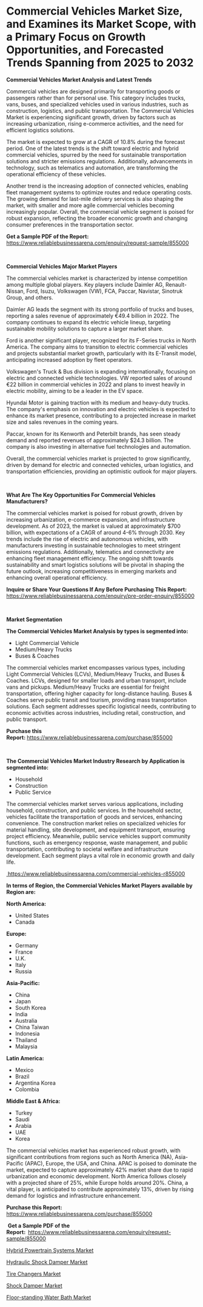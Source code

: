 <p><h1>Commercial Vehicles Market Size, and Examines its Market Scope, with a Primary Focus on Growth Opportunities, and Forecasted Trends Spanning from 2025 to 2032</h1></p><p><strong>Commercial Vehicles Market Analysis and Latest Trends</strong></p>
<p><p>Commercial vehicles are designed primarily for transporting goods or passengers rather than for personal use. This category includes trucks, vans, buses, and specialized vehicles used in various industries, such as construction, logistics, and public transportation. The Commercial Vehicles Market is experiencing significant growth, driven by factors such as increasing urbanization, rising e-commerce activities, and the need for efficient logistics solutions.</p><p>The market is expected to grow at a CAGR of 10.8% during the forecast period. One of the latest trends is the shift toward electric and hybrid commercial vehicles, spurred by the need for sustainable transportation solutions and stricter emissions regulations. Additionally, advancements in technology, such as telematics and automation, are transforming the operational efficiency of these vehicles.</p><p>Another trend is the increasing adoption of connected vehicles, enabling fleet management systems to optimize routes and reduce operating costs. The growing demand for last-mile delivery services is also shaping the market, with smaller and more agile commercial vehicles becoming increasingly popular. Overall, the commercial vehicle segment is poised for robust expansion, reflecting the broader economic growth and changing consumer preferences in the transportation sector.</p></p>
<p><strong>Get a Sample PDF of the Report:&nbsp;</strong> <a href="https://www.reliablebusinessarena.com/enquiry/request-sample/855000?utm_campaign=2563&utm_medium=2&utm_source=Github&utm_content=ia&utm_term=30032025&utm_id=commercial-vehicles">https://www.reliablebusinessarena.com/enquiry/request-sample/855000</a></p>
<p>&nbsp;</p>
<p><strong>Commercial Vehicles Major Market Players</strong></p>
<p><p>The commercial vehicles market is characterized by intense competition among multiple global players. Key players include Daimler AG, Renault-Nissan, Ford, Isuzu, Volkswagen (VW), FCA, Paccar, Navistar, Sinotruk Group, and others. </p><p>Daimler AG leads the segment with its strong portfolio of trucks and buses, reporting a sales revenue of approximately €49.4 billion in 2022. The company continues to expand its electric vehicle lineup, targeting sustainable mobility solutions to capture a larger market share.</p><p>Ford is another significant player, recognized for its F-Series trucks in North America. The company aims to transition to electric commercial vehicles and projects substantial market growth, particularly with its E-Transit model, anticipating increased adoption by fleet operators.</p><p>Volkswagen's Truck & Bus division is expanding internationally, focusing on electric and connected vehicle technologies. VW reported sales of around €22 billion in commercial vehicles in 2022 and plans to invest heavily in electric mobility, aiming to be a leader in the EV space.</p><p>Hyundai Motor is gaining traction with its medium and heavy-duty trucks. The company's emphasis on innovation and electric vehicles is expected to enhance its market presence, contributing to a projected increase in market size and sales revenues in the coming years.</p><p>Paccar, known for its Kenworth and Peterbilt brands, has seen steady demand and reported revenues of approximately $24.3 billion. The company is also investing in alternative fuel technologies and automation.</p><p>Overall, the commercial vehicles market is projected to grow significantly, driven by demand for electric and connected vehicles, urban logistics, and transportation efficiencies, providing an optimistic outlook for major players.</p></p>
<p>&nbsp;</p>
<p><strong>What Are The Key Opportunities For Commercial Vehicles Manufacturers?</strong></p>
<p><p>The commercial vehicles market is poised for robust growth, driven by increasing urbanization, e-commerce expansion, and infrastructure development. As of 2023, the market is valued at approximately $700 billion, with expectations of a CAGR of around 4-6% through 2030. Key trends include the rise of electric and autonomous vehicles, with manufacturers investing in sustainable technologies to meet stringent emissions regulations. Additionally, telematics and connectivity are enhancing fleet management efficiency. The ongoing shift towards sustainability and smart logistics solutions will be pivotal in shaping the future outlook, increasing competitiveness in emerging markets and enhancing overall operational efficiency.</p></p>
<p><strong>Inquire or Share Your Questions If Any Before Purchasing This Report:</strong> <a href="https://www.reliablebusinessarena.com/enquiry/pre-order-enquiry/855000?utm_campaign=2563&utm_medium=2&utm_source=Github&utm_content=ia&utm_term=30032025&utm_id=commercial-vehicles">https://www.reliablebusinessarena.com/enquiry/pre-order-enquiry/855000</a></p>
<p>&nbsp;</p>
<p><strong>Market Segmentation</strong></p>
<p><strong>The Commercial Vehicles Market Analysis by types is segmented into:</strong></p>
<p><ul><li>Light Commercial Vehicle</li><li>Medium/Heavy Trucks</li><li>Buses & Coaches</li></ul></p>
<p><p>The commercial vehicles market encompasses various types, including Light Commercial Vehicles (LCVs), Medium/Heavy Trucks, and Buses & Coaches. LCVs, designed for smaller loads and urban transport, include vans and pickups. Medium/Heavy Trucks are essential for freight transportation, offering higher capacity for long-distance hauling. Buses & Coaches serve public transit and tourism, providing mass transportation solutions. Each segment addresses specific logistical needs, contributing to economic activities across industries, including retail, construction, and public transport.</p></p>
<p><strong>Purchase this Report:&nbsp;</strong><a href="https://www.reliablebusinessarena.com/purchase/855000?utm_campaign=2563&utm_medium=2&utm_source=Github&utm_content=ia&utm_term=30032025&utm_id=commercial-vehicles">https://www.reliablebusinessarena.com/purchase/855000</a></p>
<p>&nbsp;</p>
<p><strong>The Commercial Vehicles Market Industry Research by Application is segmented into:</strong></p>
<p><ul><li>Household</li><li>Construction</li><li>Public Service</li></ul></p>
<p><p>The commercial vehicles market serves various applications, including household, construction, and public services. In the household sector, vehicles facilitate the transportation of goods and services, enhancing convenience. The construction market relies on specialized vehicles for material handling, site development, and equipment transport, ensuring project efficiency. Meanwhile, public service vehicles support community functions, such as emergency response, waste management, and public transportation, contributing to societal welfare and infrastructure development. Each segment plays a vital role in economic growth and daily life.</p></p>
<p><a href="https://www.reliablebusinessarena.com/commercial-vehicles-r855000?utm_campaign=2563&utm_medium=2&utm_source=Github&utm_content=ia&utm_term=30032025&utm_id=commercial-vehicles">&nbsp;https://www.reliablebusinessarena.com/commercial-vehicles-r855000</a></p>
<p><strong>In terms of Region, the Commercial Vehicles Market Players available by Region are:</strong></p>
<p>
    <p> <strong> North America: </strong>
        <ul>
            <li>United States</li>
            <li>Canada</li>
        </ul>
        </p> 
    <p> <strong> Europe: </strong>
        <ul>
            <li>Germany</li>
            <li>France</li>
            <li>U.K.</li>
            <li>Italy</li>
            <li>Russia</li>
        </ul>
        </p> 
    <p> <strong> Asia-Pacific: </strong>
        <ul>
            <li>China</li>
            <li>Japan</li>
            <li>South Korea</li>
            <li>India</li>
            <li>Australia</li>
            <li>China Taiwan</li>
            <li>Indonesia</li>
            <li>Thailand</li>
            <li>Malaysia</li>
        </ul>
        </p> 
    <p> <strong> Latin America: </strong>
        <ul>
            <li>Mexico</li>
            <li>Brazil</li>
            <li>Argentina Korea</li>
            <li>Colombia</li>
        </ul>
        </p> 
    <p> <strong> Middle East & Africa: </strong>
        <ul>
            <li>Turkey</li>
            <li>Saudi</li>
            <li>Arabia</li>
            <li>UAE</li>
            <li>Korea</li>
        </ul>
    </p>
    </p>
<p><p>The commercial vehicles market has experienced robust growth, with significant contributions from regions such as North America (NA), Asia-Pacific (APAC), Europe, the USA, and China. APAC is poised to dominate the market, expected to capture approximately 42% market share due to rapid urbanization and economic development. North America follows closely with a projected share of 25%, while Europe holds around 20%. China, a vital player, is anticipated to contribute approximately 13%, driven by rising demand for logistics and infrastructure enhancement.</p></p>
<p><strong>Purchase this Report: </strong><a href="https://www.reliablebusinessarena.com/purchase/855000?utm_campaign=2563&utm_medium=2&utm_source=Github&utm_content=ia&utm_term=30032025&utm_id=commercial-vehicles">https://www.reliablebusinessarena.com/purchase/855000</a></p>
<p>&nbsp;<strong>Get a Sample PDF of the Report:&nbsp;&nbsp;</strong><a href="https://www.reliablebusinessarena.com/enquiry/request-sample/855000?utm_campaign=2563&utm_medium=2&utm_source=Github&utm_content=ia&utm_term=30032025&utm_id=commercial-vehicles">https://www.reliablebusinessarena.com/enquiry/request-sample/855000</a></p>
<p><strong></strong></p>
<p><p><a href="https://github.com/GenaGaines34/Market-Research-Report-List-2/blob/main/hybrid-powertrain-systems-market.md?utm_campaign=2563&utm_medium=2&utm_source=Github&utm_content=ia&utm_term=30032025&utm_id=commercial-vehicles">Hybrid Powertrain Systems Market</a></p><p><a href="https://www.linkedin.com/pulse/exploring-growth-opportunities-hydraulic-shock-damper-market-vi2fe?utm_campaign=2563&utm_medium=2&utm_source=Github&utm_content=ia&utm_term=30032025&utm_id=commercial-vehicles">Hydraulic Shock Damper Market</a></p><p><a href="https://github.com/edacruz6/Market-Research-Report-List-1/blob/main/tire-changers-market.md?utm_campaign=2563&utm_medium=2&utm_source=Github&utm_content=ia&utm_term=30032025&utm_id=commercial-vehicles">Tire Changers Market</a></p><p><a href="https://www.linkedin.com/pulse/insights-global-shock-damper-market-forecasted-growth-89-lytle?utm_campaign=2563&utm_medium=2&utm_source=Github&utm_content=ia&utm_term=30032025&utm_id=commercial-vehicles">Shock Damper Market</a></p><p><a href="https://www.linkedin.com/pulse/floor-standing-water-bath-market-research-report-trends-overview-ymh7e?utm_campaign=2563&utm_medium=2&utm_source=Github&utm_content=ia&utm_term=30032025&utm_id=commercial-vehicles">Floor-standing Water Bath Market</a></p></p>